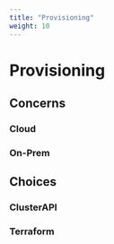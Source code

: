 ```yaml
---
title: "Provisioning"
weight: 10
---
```


# Provisioning

## Concerns

### Cloud

### On-Prem

## Choices

### ClusterAPI

### Terraform

